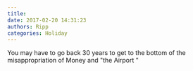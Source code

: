 ```yaml
---
title: 
date: 2017-02-20 14:31:23
authors: Ripp
categories: Holiday
---
```


 You may have to go back 30 years to get to the bottom of the misappropriation of Money and "the Airport "